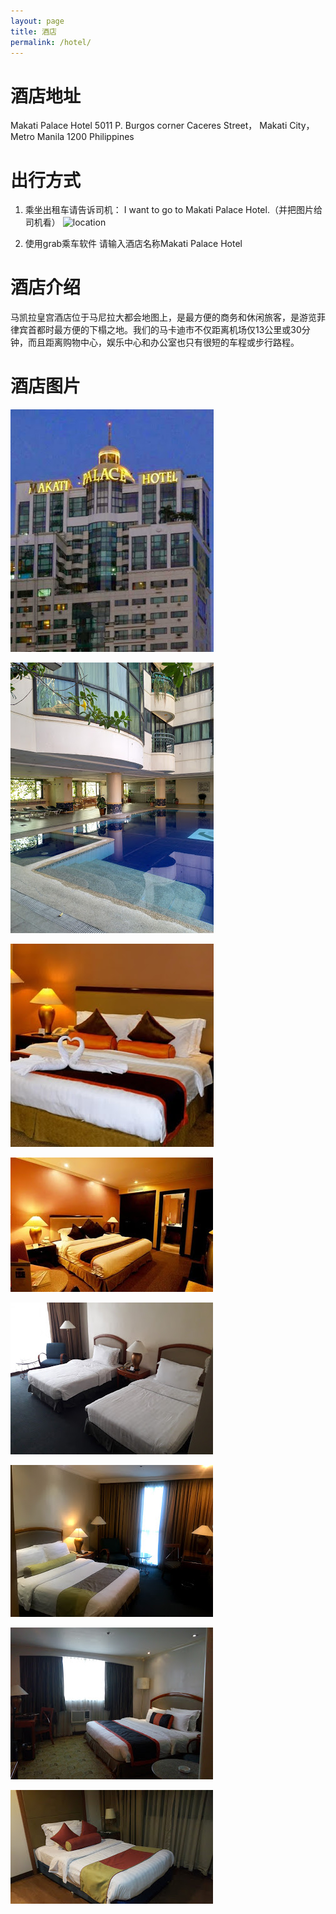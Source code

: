 ```yaml
---
layout: page
title: 酒店
permalink: /hotel/
---
```


# 酒店地址

Makati Palace Hotel 
5011 P. Burgos corner Caceres Street，
Makati City，Metro Manila 1200 
Philippines

# 出行方式

1. 乘坐出租车请告诉司机：
I want to go to Makati Palace Hotel.（并把图片给司机看）
![location](/assets/img/posts/location.jpg "location")

2. 使用grab乘车软件
请输入酒店名称Makati Palace Hotel


# 酒店介绍

马凯拉皇宫酒店位于马尼拉大都会地图上，是最方便的商务和休闲旅客，是游览菲律宾首都时最方便的下榻之地。我们的马卡迪市不仅距离机场仅13公里或30分钟，而且距离购物中心，娱乐中心和办公室也只有很短的车程或步行路程。

# 酒店图片

![hotel1](/assets/img/posts/hotel1.jpg "hotel1")

![hotel2](/assets/img/posts/hotel2.jpg "hotel2")

![hotel3](/assets/img/posts/hotel3.jpg "hotel3")

![hotel4](/assets/img/posts/hotel4.jpg "hotel4")

![hotel5](/assets/img/posts/hotel5.jpg "hotel5")

![hotel6](/assets/img/posts/hotel6.jpg "hotel6")

![hotel7](/assets/img/posts/hotel7.jpg "hotel7")

![hotel8](/assets/img/posts/hotel8.jpg "hotel8")